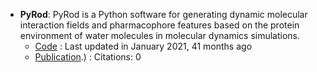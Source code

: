 - **PyRod**: PyRod is a Python software for generating dynamic molecular interaction fields and pharmacophore features based on the protein environment of water molecules in molecular dynamics simulations.
	- [Code](https://github.com/wolberlab/pyrod) : Last updated in January 2021, 41 months ago
	- [Publication](https://doi.org/10.1021/acs.jcim.9b00281).) : Citations: 0
